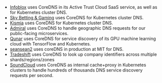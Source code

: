 * [Infoblox](https://www.infoblox.com) uses CoreDNS in its Active Trust Cloud SaaS service, as well as for Kubernetes cluster DNS.
* [Sky Betting & Gaming](http://engineering.skybettingandgaming.com) uses CoreDNS for Kubernetes cluster DNS.
* [Kismia](https://kismia.com) uses CoreDNS for Kubernetes cluster DNS.
* [Admiral](https://getadmiral.com) uses CoreDNS to handle geographic DNS requests for our public-facing microservices.
* [Qunar](https://qunar.com) uses CoreDNS for service discovery of its GPU machine learning cloud with TensorFlow and Kubernetes.
* [seansean2](https://web.mit.edu) uses coreDNS in production at MIT for DNS.
* [Tradeshift](https://tradeshift.com/) uses CoreDNS to look up company identifiers across multiple shards/regions/zones
* [SoundCloud](https://soundcloud.com/) uses CoreDNS as internal cache+proxy in Kubernetes clusters to handle hundreds of thousands DNS service discovery requests per second.
